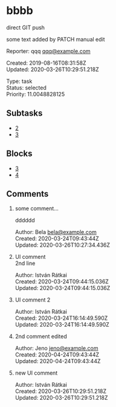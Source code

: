 # bbbb

direct GIT push

some text added by PATCH
manual edit

Reporter: qqq <qqq@example.com>  

Created: 2019-08-16T08:31:58Z  
Updated: 2020-03-26T10:29:51.218Z

Type: task  
Status: selected  
Priority: 11.0048828125

## Subtasks
- [2](2.md "2nd issue")
- [3](3.md "Edit the new file")

## Blocks
- [3](3.md "Edit the new file")
- [4](4.md "Unreferenced issue")

## Comments
1.  some comment...

    dddddd

    Author: Bela <bela@example.com>  
    Created: 2020-03-24T09:43:44Z  
    Updated: 2020-03-26T10:27:34.436Z

2.  UI comment  
    2nd line

    Author: István Rátkai  
    Created: 2020-03-24T09:44:15.036Z  
    Updated: 2020-03-24T09:44:15.036Z

3.  UI comment 2

    Author: István Rátkai  
    Created: 2020-03-24T16:14:49.590Z  
    Updated: 2020-03-24T16:14:49.590Z

4.  2nd comment edited

    Author: Jeno <jeno@example.com>  
    Created: 2020-04-24T09:43:44Z  
    Updated: 2020-04-24T09:43:44Z

5.  new UI comment 

    Author: István Rátkai  
    Created: 2020-03-26T10:29:51.218Z  
    Updated: 2020-03-26T10:29:51.218Z
